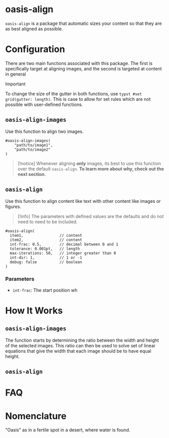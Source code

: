 # oasis-align 
`oasis-align` is a package that automatic sizes your content so that they are as best aligned as possible.

# Configuration 
There are two main functions associated with this package. The first is specifically target at aligning images, and the second is targeted at content in general

> [!important]
> To change the size of the gutter in both functions, use ```typst #set grid(gutter: length)```. This is case to allow for set rules which are not possible with user-defined functions. 

## `oasis-align-images`
Use this function to align two images.

```typst
#oasis-align-images(
    "path/to/image1",
    "path/to/image2"
)
```

> [!notice]
> Whenever aligning **only** images, its best to use this function over the default `oasis-align`. __To learn more about why, check out the next section.__


## `oasis-align`
Use this function to align content like text with other content like images or figures.

> [!info]
> The parameters with defined values are the defaults and do not need to need to be included. 

```typst
#oasis-align(
  item1,                // content
  item2,                // content
  int-frac: 0.5,        // decimal between 0 and 1
  tolerance: 0.001pt,   // length
  max-iterations: 50,   // integer greater than 0
  int-dir: 1,           // 1 or -1
  debug: false          // boolean
)
```
### Parameters
- `int-frac`: The start position wh



# How It Works
## `oasis-align-images`
The function starts by determining the ratio between the width and height of the selected images. This ratio can then be used to solve set of linear equations that give the width that each image should be to have equal height. 

## `oasis-align`


# FAQ

# Nomenclature
"Oasis" as in a fertile spot in a desert, where water is found.
